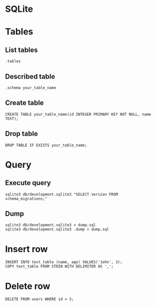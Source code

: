 # SQLite

# Tables

## List tables

    .tables

## Described table

    .schema your_table_name

## Create table

    CREATE TABLE your_table_name(id INTEGER PRIMARY KEY NOT NULL, name TEXT);

## Drop table

    DROP TABLE IF EXISTS your_table_name;

# Query

## Execute query

    sqlite3 db/development.sqlite3 "SELECT version FROM schema_migrations;"

## Dump

    sqlite3 db/development.sqlite3 < dump.sql
    sqlite3 db/development.sqlite3 .dump > dump.sql

# Insert row

    INSERT INTO test_table (name, age) VALUES('John', 3);
    COPY test_table FROM STDIN WITH DELIMITER AS ',';

# Delete row

    DELETE FROM users WHERE id = 3;
